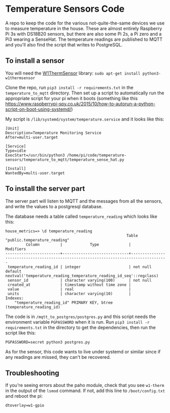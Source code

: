 # Temperature Sensors Code

A repo to keep the code for the various not-quite-the-same devices we use to measure temperature in the house.  These are almost entirely Raspberry Pi 3s with DS18B20 sensors, but there are also some Pi 2s, a Pi zero and a Pi3 wearing a SenseHat.  The temperature readings are published to MQTT and you'll also find the script that writes to PostgreSQL.

## To install a sensor

You will need the [W1ThermSensor](https://github.com/timofurrer/w1thermsensor) library: `sudo apt-get install python3-w1thermsensor`


Clone the repo, run `pip3 install -r requirements.txt` in the `temperature_to_mqtt` directory.  Then set up a script to automatically run the appropriate script for your pi when it boots (something like this https://www.raspberrypi-spy.co.uk/2015/10/how-to-autorun-a-python-script-on-boot-using-systemd/)

My script is `/lib/systemd/system/temperature.service` and it looks like this:

```
[Unit]
Description=Temperature Monitoring Service
After=multi-user.target

[Service]
Type=idle
ExecStart=/usr/bin/python3 /home/pi/code/temperature-sensors/temperature_to_mqtt/temperature_sense_hat.py

[Install]
WantedBy=multi-user.target

```

## To install the server part

The server part will listen to MQTT and the messages from all the sensors, and write the values to a postgresql database.

The database needs a table called `temperature_reading` which looks like this:

```
house_metrics=> \d temperature_reading
                                                     Table "public.temperature_reading"
         Column         |            Type             |                                      Modifiers                                       
------------------------+-----------------------------+--------------------------------------------------------------------------------------
 temperature_reading_id | integer                     | not null default nextval('temperature_reading_temperature_reading_id_seq'::regclass)
 sensor_id              | character varying(100)      | not null
 created_at             | timestamp without time zone | 
 value                  | real                        | 
 units                  | character varying(10)       | 
Indexes:
    "temperature_reading_id" PRIMARY KEY, btree (temperature_reading_id)

```

The code is in `/mqtt_to_postgres/postgres.py` and this script needs the environment variable `PGPASSWORD` when it is run.  Run `pip3 install -r requirements.txt` in the directory to get the dependencies, then run the script like this:

```
PGPASSWORD=secret python3 postgres.py
```

As for the sensor, this code wants to live under systemd or similar since if any readings are missed, they can't be recovered.


## Troubleshooting

If you're seeing errors about the paho module, check that you see `w1-therm` in the output of the `lsmod` command.  If not, add this line to `/boot/config.txt` and reboot the pi:

```
dtoverlay=w1-gpio
```
